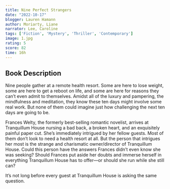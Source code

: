 ```yaml
---
title: Nine Perfect Strangers
date: "2022-10-17"
blogger: Lauren Hamann
author: Moriarty, Liane
narrator: Lee, Caroline
tags: ['Fiction', 'Mystery', 'Thriller', 'Contemporary']
image: 1.jpg
rating: 5
score: 82
time: 16h
---
```



## Book Description

Nine people gather at a remote health resort. Some are here to lose weight, some are here to get a reboot on life, and some are here for reasons they can’t even admit to themselves. Amidst all of the luxury and pampering, the mindfulness and meditation, they know these ten days might involve some real work. But none of them could imagine just how challenging the next ten days are going to be.

Frances Welty, the formerly best-selling romantic novelist, arrives at Tranquillum House nursing a bad back, a broken heart, and an exquisitely painful paper cut. She’s immediately intrigued by her fellow guests. Most of them don’t look to need a health resort at all. But the person that intrigues her most is the strange and charismatic owner/director of Tranquillum House. Could this person have the answers Frances didn’t even know she was seeking? Should Frances put aside her doubts and immerse herself in everything Tranquillum House has to offer—or should she run while she still can?

It’s not long before every guest at Tranquillum House is asking the same question.